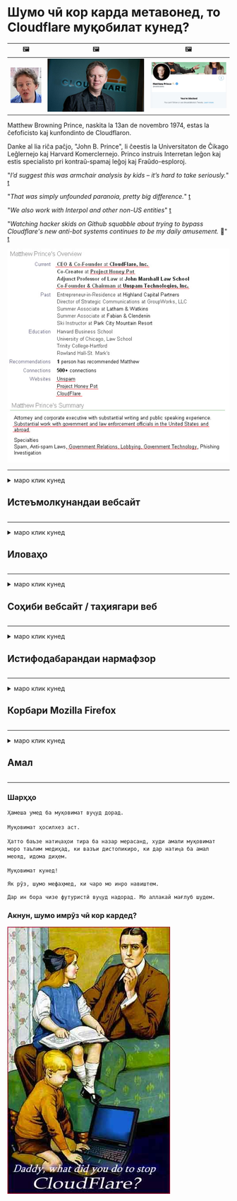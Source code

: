 # Шумо чӣ кор карда метавонед, то Cloudflare муқобилат кунед?

| 🖼 | 🖼 | 🖼 |
| --- | --- | --- |
| ![](../image/matthew_prince_teen.jpg) | ![](../image/matthew_prince.jpg) | ![](../image/blockedbymatthewprince.jpg) |


Matthew Browning Prince, naskita la 13an de novembro 1974, estas la ĉefoficisto kaj kunfondinto de Cloudflaron.

Danke al lia riĉa paĉjo, "John B. Prince", li ĉeestis la Universitaton de Ĉikago Leĝlernejo kaj Harvard Komerclernejo.
Princo instruis Interretan leĝon kaj estis specialisto pri kontraŭ-spamaj leĝoj kaj Fraŭdo-esploroj.


"*I’d suggest this was armchair analysis by kids – it’s hard to take seriously.*" [t](https://www.theguardian.com/technology/2015/nov/19/cloudflare-accused-by-anonymous-helping-isis)

"*That was simply unfounded paranoia, pretty big difference.*"  [t](https://twitter.com/xxdesmus/status/992757936123359233)

"*We also work with Interpol and other non-US entities*" [t](https://twitter.com/eastdakota/status/1203028504184360960)

"*Watching hacker skids on Github squabble about trying to bypass Cloudflare's new anti-bot systems continues to be my daily amusement.* 🍿" [t](https://twitter.com/eastdakota/status/1273277839102656515)


![](../image/whoismp.jpg)

---


<details>
<summary>маро клик кунед

## Истеъмолкунандаи вебсайт
</summary>


- Агар вебсайте, ки ба шумо писанд аст Cloudflare -ро истифода барад, ба онҳо бигӯед, ки Cloudflare -ро истифода набаранд.
  - Нидо кардан дар шабакаҳои иҷтимоӣ, аз қабили Facebook, Reddit, Twitter ё Mastodon фарқе намекунад. [Амалҳо аз ҳештагҳо баландтаранд.](https://twitter.com/phyzonloop/status/1274132092490862594)
  - Агар шумо хоҳед, ки худро муфид созед, бо соҳиби вебсайт муроҷиат кунед.

[Cloudflare гуфт](https://github.com/Eloston/ungoogled-chromium/issues/783):
```
Мо тавсия медиҳем, ки бо маъмурон дар бораи хидматҳо ё сайтҳои мушаххасе, ки дучор меоянд, муроҷиат кунед ва таҷрибаи худро мубодила кунед.
```

[Агар шумо инро талаб накунед, соҳиби вебсайт ҳеҷ гоҳ ин мушкилотро намедонад.](../PEOPLE.md)

![](../image/liberapay.jpg)

[Намунаи муваффақ](https://counterpartytalk.org/t/turn-off-cloudflare-on-counterparty-co-plz/164/5).<br>
Шумо мушкиле доред? [Ҳозир овозатонро баланд кунед.](https://github.com/maraoz/maraoz.github.io/issues/1) Мисоли зер.

```
Шумо танҳо ба сензураи корпоративӣ ва назорати оммавӣ кӯмак мерасонед.
http://crimeflare.eu.org
```

```
Вебсайти шумо дар боғи хусусии суиистифодаи CloudFlare аст.
http://crimeflare.eu.org
```

- Барои хондани сиёсати махфияти вебсайт каме вақт ҷудо кунед.
  - агар вебсайт дар паси Cloudflare бошад ё вебсайт аз хидматҳои ба Cloudflare пайвастшуда истифода мебарад.

Он бояд чӣ будани "Cloudflare" -ро шарҳ диҳад ва барои мубодилаи маълумоти шумо бо Cloudflare иҷозат пурсад. Риоя накардани ин амал боиси вайрон шудани эътимод мегардад ва вебсайти мавриди баррасӣ бояд пешгирӣ карда шавад.

[Намунаи қобили қабул барои махфият дар инҷост](https://archive.is/bDlTz) ("Subprocessors" > "Entity Name")

```
Ман сиёсати махфияти шуморо хондаам ва калимаи Cloudflare -ро ёфта наметавонам.
Ман мубодилаи маълумотро бо шумо рад мекунам, агар шумо маълумоти худро ба Cloudflare давом диҳед.
http://crimeflare.eu.org
```

Ин намунаи сиёсати махфият мебошад, ки калимаи Cloudflare надорад.
[Liberland Jobs](https://archive.is/daKIr) [privacy policy](https://docsend.com/view/feiwyte):

![](../image/cfwontobey.jpg)

Cloudflare сиёсати махфияти худро доранд.
[Cloudflare одамони doxxingро дӯст медорад.](https://www.reddit.com/r/GamerGhazi/comments/2s64fe/be_wary_reporting_to_cloudflare/)

Ин намунаи хубест барои шакли сабти номи вебсайт.
AFAIK, вебсайти сифр ин корро мекунад. Оё шумо ба онҳо боварӣ доред?

```
Бо зеркунии "Барои XYZ обуна шавед", ​​шумо ба шартҳои хидматрасонӣ ва изҳороти махфияти мо розӣ ҳастед.
Шумо инчунин розӣ ҳастед, ки маълумоти худро бо Cloudflare мубодила кунед ва инчунин ба изҳороти махфияти cloudflare розӣ шавед.
Агар Cloudflare маълумоти шуморо фош кунад ё ба шумо иҷозат надиҳад, ки ба серверҳои мо пайваст шавед, ин айби мо нест. [*]

[ қайд кардан ] [ ман норозиям ]
```
[*] [PEOPLE.md](../PEOPLE.md)


- Кӯшиш кунед, ки хидмати онҳоро истифода набаред. Дар хотир доред, ки шуморо Cloudflare тамошо мекунад.
  - ["I'm in your TLS, sniffin' your passworz"](../image/iminurtls.jpg)

- Вебсайти дигарро ҷустуҷӯ кунед. Дар интернет алтернативаҳо ва фурсатҳо мавҷуданд!

- Дӯстони худро боварӣ бахшед, ки ҳар рӯз Торро истифода баранд.
  - Ношиносӣ бояд стандарти интернети кушод бошад!
  - [Дар хотир доред, ки лоиҳаи Tor ин лоиҳаро бад мебинад.](../HISTORY.md)

</details>

------

<details>
<summary>маро клик кунед

## Иловаҳо
</summary>

- Агар браузери шумо Firefox, Tor Browser ё Chromium Ungoogled бошад, яке аз ин изофаҳои зерро истифода баред.
  - Агар шумо хоҳед, ки иловаҳои нави навро пеш аз ҳама дар бораи он пурсед.


| Ном | Таҳиякунанда | Дастгирӣ | Метавонед бастан | Огоҳ карда метавонад | Chrome |
| -------- | -------- | -------- | -------- | -------- | -------- |
| [Bloku Cloudflaron MITM-Atakon](../subfiles/about.bcma.md) | #Addon | [ ? ](http://crimeflare.eu.org/) | **Бале**     | **Бале**     |  **Бале** |
| [Ĉu ligoj estas vundeblaj al MITM-atako?](../subfiles/about.ismm.md) | #Addon | [ ? ](http://crimeflare.eu.org/) | Не     | **Бале**     |  **Бале** |
| [Ĉu ĉi tiuj ligoj blokos Tor-uzanton?](../subfiles/about.isat.md) | #Addon | [ ? ](http://crimeflare.eu.org/) | Не     | **Бале**     |  **Бале** |
| [Block Cloudflare MITM Attack](https://trac.torproject.org/projects/tor/attachment/ticket/24351/block_cloudflare_mitm_attack-1.0.14.1-an%2Bfx.xpi)<br>[**DELETED BY TOR PROJECT**](../HISTORY.md) | nullius | [ ? ](tool/block_cloudflare_mitm_fx), [Link](http://crimeflare.eu.org/) | **Бале**     | **Бале**     |  Не |
| [TPRB](http://34ahehcli3epmhbu2wbl6kw6zdfl74iyc4vg3ja4xwhhst332z3knkyd.onion/) | Sw | [ ? ](http://34ahehcli3epmhbu2wbl6kw6zdfl74iyc4vg3ja4xwhhst332z3knkyd.onion/) | **Бале**     | **Бале**     |  Не |
| [Detect Cloudflare](https://addons.mozilla.org/en-US/firefox/addon/detect-cloudflare/) | Frank Otto | [ ? ](https://github.com/traktofon/cf-detect) | Не     | **Бале**     |  Не |
| [True Sight](https://addons.mozilla.org/en-US/firefox/addon/detect-cloudflare-plus/) | claustromaniac | [ ? ](https://github.com/claustromaniac/detect-cloudflare-plus) | Не     | **Бале**     |  Не |
| [Which Cloudflare datacenter am I visiting?](https://addons.mozilla.org/en-US/firefox/addon/cf-pop/) | 依云 | [ ? ](https://github.com/lilydjwg/cf-pop) | Не     | **Бале**     |  Не |


- "Decentraleyes" метавонад пайвастшавӣ ба "CDNJS (Cloudflare)" -ро қатъ кунад.
  - Он дастрасии бисёр дархостҳоро ба шабака манъ мекунад ва ба файлҳои маҳаллӣ хидмат мекунад, то сайтҳо вайрон нашаванд.
  - Таҳиягар ҷавоб дод: "[very concerning indeed](https://github.com/Synzvato/decentraleyes/issues/236#issuecomment-352049501)", "[widespread usage severely centralizes the web](https://github.com/Synzvato/decentraleyes/issues/251#issuecomment-366752049)"

- [Шумо инчунин метавонед шаҳодатномаи Cloudflare-ро аз Мақомоти Шаҳодатномаи худ (CA) хориҷ ё нобоварӣ кунед.](https://www.ssl.com/how-to/remove-root-certificate-firefox/)

</details>

------

<details>
<summary>маро клик кунед

## Соҳиби вебсайт / таҳиягари веб
</summary>


![](../image/word_cloudflarefree.jpg)

- Ҳалли Cloudflare -ро истифода набаред, Давра.
  - Шумо метавонед аз ин беҳтар кор кунед, дуруст аст? [Ин аст тарзи нест кардани обунаҳо, нақшаҳо, домейнҳо ё ҳисобҳои Cloudflare.](https://support.cloudflare.com/hc/en-us/articles/200167776-Removing-subscriptions-plans-domains-or-accounts)

| 🖼 | 🖼 |
| --- | --- |
| ![](../image/htmlalertcloudflare.jpg) | ![](../image/htmlalertcloudflare2.jpg) |

- Мехоҳед муштариёни бештаре доред? Шумо медонед, ки чӣ кор кардан лозим аст. Ишора "сатри боло" аст.
  - [Салом, шумо "Мо махфияти шуморо ҷиддӣ мегирем" навиштед, аммо ман "Хатои 403 Прокси-и манъшудаи беном иҷозат дода нашуд" -ро гирифтам.](https://it.slashdot.org/story/19/02/19/0033255/stop-saying-we-take-your-privacy-and-security-seriously) Чаро шумо Tor ё VPN-ро бастанӣ ҳастед? [Ва чаро шумо мактубҳои муваққатиро маҳдуд мекунед?](http://523kpawzkarw3j6afz2elxfs4h3hfclomkcmbjs6kaimo4lokympi6yd.onion/)

![](../image/anonexist.jpg)

- Истифодаи Cloudflare имкон медиҳад, ки қатъ шавад. Агар сервери шумо кор намекунад ё Cloudflare кор намекунад, меҳмонон ба вебсайти шумо дастрасӣ дошта наметавонанд.
  - [Оё шумо дар ҳақиқат фикр кардед, ки Cloudflare ҳеҷ гоҳ поён намеёбад?](https://www.ibtimes.com/cloudflare-down-not-working-sites-producing-504-gateway-timeout-errors-2618008) [Another](https://twitter.com/Jedduff/status/1097875615997399040) [sample](https://twitter.com/search?f=tweets&vertical=default&q=Cloudflare%20is%20having%20problems). [Need more](../PEOPLE.md)?

![](../image/cloudflareinternalerror.jpg)

- Истифодаи Cloudflare барои прокси "хидмати API", "сервери навсозии нармафзор" ё "RSS feed" ба муштарии шумо зарар мерасонад. Муштарӣ ба шумо занг зад ва гуфт: "Ман дигар API-и шуморо истифода карда наметавонам" ва шумо тасаввуроте ҳам надоред. Cloudflare метавонад хомӯшона муштарии шуморо бандад. Ба фикри шумо, хуб аст?
  - Бисёр муштарии RSS Reader ва хидмати онлайнии RSS Reader вуҷуд доранд. Чаро шумо RSS-листро нашр мекунед, агар шумо ба одамон обуна шуданро иҷозат надиҳед?

![](../image/rssfeedovercf.jpg)

- Ба шумо шаҳодатномаи HTTPS лозим аст? "Let's Encrypt" -ро истифода баред ё танҳо онро аз ширкати CA харед.

- Ба шумо сервери DNS лозим аст? Сервери худро насб карда наметавонед? Чӣ тавр онҳо: [Hurricane Electric Free DNS](https://dns.he.net/), [Dyn.com](https://dyn.com/dns/), [1984 Hosting](https://www.1984hosting.com/), [Afraid.Org (Агар шумо TOR -ро истифода баред, администратор ҳисоби худро нест кунед)](https://freedns.afraid.org/)

- Дар ҷустуҷӯи хидмати хостинг ҳастед? Танҳо ройгон? Чӣ тавр онҳо: [Onion Service](http://vww6ybal4bd7szmgncyruucpgfkqahzddi37ktceo3ah7ngmcopnpyyd.onion/en/security/network-security/tor/onionservices-best-practices), [Free Web Hosting Area](https://freewha.com/), [Autistici/Inventati Web Site Hosting](https://www.autinv5q6en4gpf4.onion/services/website), [Github Pages](https://pages.github.com/), [Surge](https://surge.sh/)
  - [Алтернативаҳо ба Cloudflare](../subfiles/cloudflare-alternatives.md)

- Оё шумо "cloudflare-ipfs.com" -ро истифода мебаред? [Оё шумо медонед, ки Cloudflare IPFS бад аст?](../PEOPLE.md)

- Сипар веб-барномаро ба монанди OWASP ва Fail2Ban дар сервери худ насб кунед ва дуруст танзим кунед.
  - Бастани Tor роҳи ҳал нест. Ҳама танҳо барои корбарони хурди бад ҷазо надиҳед.

- Дастрасии корбарони "Cloudflare Warp" -ро ба вебсайти шумо равона созед ё манъ кунед. Ва агар тавонед, сабабе пешкаш кунед.

> Рӯйхати IP: "[Диапазони ҳозираи Cloudflare](cloudflare_inc/)"

> A: Танҳо онҳоро бандед

```
server {
...
deny 173.245.48.0/20;
deny 103.21.244.0/22;
deny 103.22.200.0/22;
deny 103.31.4.0/22;
deny 141.101.64.0/18;
deny 108.162.192.0/18;
deny 190.93.240.0/20;
deny 188.114.96.0/20;
deny 197.234.240.0/22;
deny 198.41.128.0/17;
deny 162.158.0.0/15;
deny 104.16.0.0/12;
deny 172.64.0.0/13;
deny 131.0.72.0/22;
deny 2400:cb00::/32;
deny 2606:4700::/32;
deny 2803:f800::/32;
deny 2405:b500::/32;
deny 2405:8100::/32;
deny 2a06:98c0::/29;
deny 2c0f:f248::/32;
...
}
```

> B: Ба саҳифаи огоҳӣ равона кунед

```
http {
...
geo $iscf {
default 0;
173.245.48.0/20 1;
103.21.244.0/22 1;
103.22.200.0/22 1;
103.31.4.0/22 1;
141.101.64.0/18 1;
108.162.192.0/18 1;
190.93.240.0/20 1;
188.114.96.0/20 1;
197.234.240.0/22 1;
198.41.128.0/17 1;
162.158.0.0/15 1;
104.16.0.0/12 1;
172.64.0.0/13 1;
131.0.72.0/22 1;
2400:cb00::/32 1;
2606:4700::/32 1;
2803:f800::/32 1;
2405:b500::/32 1;
2405:8100::/32 1;
2a06:98c0::/29 1;
2c0f:f248::/32 1;
}
...
}

server {
...
if ($iscf) {rewrite ^ https://example.com/cfwsorry.php;}
...
}

<?php
header('HTTP/1.1 406 Not Acceptable');
echo <<<CLOUDFLARED
Thank you for visiting ourwebsite.com!<br />
We are sorry, but we can't serve you because your connection is being intercepted by Cloudflare.<br />
Please read http://crimeflare.eu.org for more information.<br />
CLOUDFLARED;
die();
```

- Агар шумо ба озодӣ боварӣ дошта бошед ва корбарони беномро истиқбол кунед, Tor Onion Service ё I2P insite насб кунед.

- Аз дигар операторони вебсайти дугонаи Clearnet / Tor маслиҳат пурсед ва дӯстони беном пайдо кунед!

</details>

------

<details>
<summary>маро клик кунед

## Истифодабарандаи нармафзор
</summary>


- Discord CloudFlare -ро истифода мебарад. Алтернативаҳо? Мо тавсия медиҳем [**Briar** (Android)](https://f-droid.org/en/packages/org.briarproject.briar.android/), [Ricochet (PC)](https://ricochet.im/), [Tox + Tor (Android/PC)](https://tox.chat/download.html)
  - Briar дэмони Tor-ро дар бар мегирад, бинобар ин ба шумо Orbot насб кардан лозим нест.
  - Таҳиягарони Qwtch, Privacy Open, лоиҳаи stop_cloudflare -ро аз хидмати git худ бе огоҳӣ нест карданд.

- Агар шумо Debian GNU / Linux ё ягон ҳосиларо истифода баред, обуна шавед: [bug #831835](https://bugs.debian.org/cgi-bin/bugreport.cgi?bug=831835). Ва агар шумо метавонед, ба тафтиши ямоқ кӯмак кунед ва ба нигоҳубинкунанда дар хулосаи дуруст дар бораи он, ки оё он бояд қабул карда шавад, кӯмак кунед.

- Ҳамеша ин браузерҳоро тавсия диҳед.

| Ном | Таҳиякунанда | Дастгирӣ | Шарҳ |
| -------- | -------- | -------- | -------- |
| [Ungoogled-Chromium](https://ungoogled-software.github.io/ungoogled-chromium-binaries/) | Eloston | [ ? ](https://github.com/Eloston/ungoogled-chromium) | PC (Win, Mac, Linux)  _!Tor_ |
| [Bromite](https://www.bromite.org/fdroid) | Bromite | [ ? ](https://github.com/bromite/bromite/issues) | Android  _!Tor_ |
| [Tor Browser](https://www.torproject.org/download/) | Tor Project | [ ? ](https://support.torproject.org/) | PC (Win, Mac, Linux)  _Tor_|
| [Tor Browser Android](https://www.torproject.org/download/) | Tor Project | [ ? ](https://support.torproject.org/) | Android  _Tor_|
| [Onion Browser](https://itunes.apple.com/us/app/onion-browser/id519296448?mt=8) | Mike Tigas | [ ? ](https://github.com/OnionBrowser/OnionBrowser/issues) | Apple iOS  _Tor_|
| [GNU/Icecat](https://www.gnu.org/software/gnuzilla/) | GNU | [ ? ](https://www.gnu.org/software/gnuzilla/) | PC (Linux) |
| [IceCatMobile](https://f-droid.org/en/packages/org.gnu.icecat/) | GNU | [ ? ](https://lists.gnu.org/mailman/listinfo/bug-gnuzilla) | Android |
| [Iridium Browser](https://iridiumbrowser.de/about/) | Iridium | [ ? ](https://github.com/iridium-browser/iridium-browser/) | PC (Win, Mac, Linux, OpenBSD) |


Махфияти нармафзори дигар нокомил аст. Ин маънои онро надорад, ки браузери Tor "комил" аст.
Дар интернет ва технология 100% бехатар ё 100% хусусӣ вуҷуд надорад.

- Намехоҳед Tor -ро истифода кунед? Шумо метавонед ҳама гуна браузерро бо daemon Tor истифода баред.
  - [Аҳамият диҳед, ки лоиҳаи Тор ба ин маъқул нест.](https://support.torproject.org/tbb/tbb-9/) Агар шумо ин корро карда тавонед, Tor Browser -ро истифода баред.
- [Тарзи истифодаи Chromium бо Tor](../subfiles/chromium_tor.md)


Биёед дар бораи махфияти нармафзори дигар сӯҳбат кунем.

- [Агар ба шумо воқеан истифодаи Firefox лозим ояд, "Firefox ESR" ро интихоб кунед.](https://www.mozilla.org/en-US/firefox/organizations/)
  - [Firefox - нармафзори ҷосусии Watchdog](https://spyware.neocities.org/articles/firefox.html)
  - [Firefox озодии суханро рад мекунад, озодии суханро манъ мекунад](https://web.archive.org/web/20200423010026/https://reclaimthenet.org/firefox-rejects-free-speech-bans-free-speech-commenting-plugin-dissenter-from-its-extensions-gallery/)
  - ["100+ овоз. Чунин ба назар мерасад, ки аз як ширкати нармафзор хоҳиш карда мешавад, ки ба ... нармафзор дар ин рӯзҳо хеле зиёд бошад."](https://old.reddit.com/r/firefox/comments/gutdiw/weve_got_work_to_do_the_mozilla_blog/fslbbb6/)
  - [Эҳ, чаро Firefox ба ман пайвандҳои сарпарастиро дар лавҳаи URL-и ман нишон медиҳад?](https://www.reddit.com/r/firefox/comments/jybx2w/uh_why_is_firefox_showing_me_sponsored_links_in/)
  - [Mozilla - Иблис](https://digdeeper.neocities.org/ghost/mozilla.html)

- [Дар хотир доред, Mozilla хидмати Cloudflare -ро истифода мебарад.](https://www.robtex.com/dns-lookup/www.mozilla.org) [Онҳо инчунин хидмати DNS Cloudflare -ро дар маҳсулоти худ истифода мебаранд.](https://www.theregister.co.uk/2018/03/21/mozilla_testing_dns_encryption/)

- [Mozilla ин чиптаро расман рад кард.](https://bugzilla.mozilla.org/show_bug.cgi?id=1426618)

- [Firefox Focus шӯхӣ аст.](https://github.com/mozilla-mobile/focus-android/issues/1743) [Онҳо ваъда доданд, ки телеметрияро хомӯш мекунанд, аммо онҳо онро иваз карданд.](https://github.com/mozilla-mobile/focus-android/issues/4210)

- [Таҳиягари PaleMoon / Basilisk Cloudflare -ро дӯст медорад.](https://github.com/mozilla-mobile/focus-android/issues/1743#issuecomment-345993097)
  - [Сервери бойгонии Пале Мун дар давоми 18 моҳ зарароварро паҳн кард ва паҳн кард](https://www.reddit.com/r/privacytoolsIO/comments/cc808y/pale_moons_archive_server_hacked_and_spread/)
  - Вай инчунин ба корбарони Tor нафрат дорад - "[Бигзор он нисбат ба Тор душманӣ кунад. Ман фикр мекунам, ки аксари сайтҳо бояд бо назардошти омили сӯиистифодаи бениҳоят баланд нисбати Тор душман бошанд.](https://github.com/yacy/yacy_search_server/issues/314#issuecomment-565932097)"

- [Waterfox мушкилоти шадиди "телефонҳои хона" дорад](https://spyware.neocities.org/articles/waterfox.html)

- [Google Chrome як нармафзори ҷосусӣ мебошад.](https://www.gnu.org/proprietary/malware-google.en.html)
  - [Google фаъолияти шуморо профил мекунад.](https://spyware.neocities.org/articles/chrome.html)

- [SRWare Iron аз ҳад зиёд телефонҳоро ба хона пайваст мекунад.](https://spyware.neocities.org/articles/iron.html) Он инчунин ба доменҳои гугл пайваст мешавад.

- [Рӯйхати сафедҳои браузери ҷасур пайравони Facebook / Twitter.](https://www.bleepingcomputer.com/news/security/facebook-twitter-trackers-whitelisted-by-brave-browser/)
  - [Инҳоянд масъалаҳои бештар.](https://spyware.neocities.org/articles/brave.html)
  - [ID-и фаръӣ](https://twitter.com/cryptonator1337/status/1269594587716374528)

- [Microsoft Edge ба Facebook имкон медиҳад, ки дар паси пушти корбарон флешкодро иҷро кунад.](https://www.zdnet.com/article/microsoft-edge-lets-facebook-run-flash-code-behind-users-backs/)

- [Vivaldi махфияти шуморо эҳтиром намекунад.](https://spyware.neocities.org/articles/vivaldi.html)

- [Сатҳи нармафзори ҷосусии Opera: Бениҳоят баланд](https://spyware.neocities.org/articles/opera.html)

- Apple iOS: [Шумо набояд iOS-ро тамоман истифода набаред, асосан аз он сабаб, ки он зараровар аст.](https://www.gnu.org/proprietary/malware-apple.html)

Аз ин рӯ, мо танҳо дар ҷадвали боло тавсия медиҳем. Ҳеҷ чизи дигар.

</details>

------

<details>
<summary>маро клик кунед

## Корбари Mozilla Firefox
</summary>


- "Firefox Nightly" ба сатҳи серверҳои Mozilla бидуни усули дасткашӣ маълумоти сатҳи ислоҳро мефиристад.
  - [Серверҳои Mozilla Cloudflare-ро мушоҳида мекунанд](https://www.digwebinterface.com/?hostnames=www.mozilla.org%0D%0Amozilla.cloudflare-dns.com&type=&ns=resolver&useresolver=8.8.4.4&nameservers=)

- Пайвасти Firefox ба серверҳои Mozilla -ро манъ кардан мумкин аст.
  - [Дастур оид ба қолаби сиёсатгузории Mozilla](https://github.com/mozilla/policy-templates/blob/master/README.md)
  - Дар хотир доред, ки ин ҳилла метавонад корашро дар версияи баъдӣ қатъ кунад, зеро Mozilla мехоҳад рӯйхати худро сафед кунад.
  - Барои пурра бастани онҳо файерволл ва филтери DNS -ро истифода баред.

"`/distribution/policies.json`"

>     "WebsiteFilter": {
> 		"Block": [
> 		"*://*.mozilla.com/*",
> 		"*://*.mozilla.net/*",
> 		"*://*.mozilla.org/*",
> 		"*://webcompat.com/*",
> 		"*://*.firefox.com/*",
> 		"*://*.thunderbird.net/*",
> 		"*://*.cloudflare.com/*"
> 		]
>     },


- ~~Дар бораи хато дар трекери mozilla хабар диҳед ва ба онҳо бигӯед, ки Cloudflare -ро истифода набаранд.~~ Дар бораи bugzilla гузориши хатогӣ буд. Бисёр одамон нигаронии худро нашр карданд, аммо хатогӣ аз ҷониби администратор дар соли 2018 пинҳон карда шуд.

- Шумо метавонед DoH-ро дар Firefox хомӯш кунед.
  - [Провайдери пешфарз DNS-и firefox -ро иваз кунед](../subfiles/change-firefox-dns.md)

![](../image/firefoxdns.jpg)

- [Агар шумо хоҳед, ки DNS-и ғайримасъули интернетро истифода баред, дар бораи истифодаи хадамоти OpenNIC Tier2 DNS ё ягон хидмати ғайри Cloudflare DNS фикр кунед.](https://wiki.opennic.org/start)
![](../image/opennic.jpg)
  - Бастани Cloudflare бо DNS. [Crimeflare DNS](https://dns.crimeflare.eu.org/)

- Шумо метавонед Tor -ро ҳамчун ҳалкунандаи DNS истифода баред. [Агар шумо коршиноси Tor набошед, дар ин ҷо савол диҳед.](https://tor.stackexchange.com/)

> **Чӣ хел?**
> 1. Торро зеркашӣ кунед ва онро дар компютери худ насб кунед.
> 2. Ин сатрро ба файли "torrc" илова кунед.
> DNSPort 127.0.0.1:53
> 3. Tor -ро аз нав оғоз кунед.
> 4. Сервери DNS-и компютери худро ба "127.0.0.1" таъин кунед.

</details>

------

<details>
<summary>маро клик кунед

## Амал
</summary>


- Ба атрофиёни худ дар бораи хатари Cloudflare нақл кунед.

- [Кӯмак ба беҳтар кардани ин анбор.](http://crimeflare.eu.org).
  - Ҳарду рӯйхат, далелҳои зидди он ва ҷузъиёт.

- [Ҳуҷҷатгузорӣ кунед ва дар ҷойҳое, ки бо Cloudflare (ва ширкатҳои ба он монанд) хатогиҳо рӯй медиҳанд, ба таври оммавӣ нишон диҳед ва боварӣ ҳосил кунед, ки ин анборро ҳангоми ин кор ёдовар шавед](http://crimeflare.eu.org) :)

- Бо нобаёнӣ шумораи бештари одамонро аз Tor истифода баред, то онҳо тавонанд вебро аз нуқтаи назари қисматҳои гуногуни ҷаҳон таҷриба кунанд.

- Гурӯҳҳои ибтидоӣ, дар васоити ахбори иҷтимоӣ ва гӯшти гӯшт, ки ба озод кардани ҷаҳон аз Cloudflare бахшида шудаанд.

- Дар ҳолати зарурӣ, ба ин гурӯҳҳо дар ин анбор пайваст шавед - ин метавонад ҷои ҳамоҳангсозии кор бо як гурӯҳ бошад.

- [Коопе, ки метавонад алтернативаи пурмазмуни ғайри корпоративиро ба Cloudflare пешниҳод кунад, оғоз кунед.](../subfiles/cloudflare-alternatives.md)

- Дар бораи ҳама гуна алтернативаҳо ба мо хабар диҳед, ки ҳадди аққал барои муҳофизати сершумори қабати зидди Cloudflare кӯмак кунанд.

- Агар шумо муштарии Cloudflare бошед, танзимоти махфияти худро таъин кунед ва интизор шавед, ки онҳо онҳоро вайрон мекунанд.
  - [Пас онҳоро ба ҷавобгарии зидди спам / махфият кашед.](https://twitter.com/thexpaw/status/1108424723233419264)

- Агар шумо дар Иёлоти Муттаҳидаи Амрико ҳастед ва вебсайти мазкур бонк ё муҳосиб аст, кӯшиш кунед, ки тибқи қонуни Gramm-Leach-Bliley ё амрикоиҳое, ки дорои маъюбӣ ҳастанд, фишорҳои ҳуқуқӣ оваред ва ба мо ҳисобот диҳед, ки шумо то куҷо расидед .

- Агар вебсайт сайти ҳукуматӣ бошад, кӯшиш кунед, ки таҳти ислоҳи 1-уми Конститутсияи ИМА фишори ҳуқуқӣ оваред.

- Агар шумо шаҳрванди Иттиҳоди Аврупо бошед, барои фиристодани маълумоти шахсии худ дар доираи Низомномаи умумии ҳифзи маълумот бо вебсайт тамос гиред. Агар онҳо додани маълумоти шуморо рад кунанд, ин вайрон кардани қонун аст.

- Барои ширкатҳое, ки даъвои пешниҳоди хидматро дар вебсайти худ мекунанд, кӯшиш кунед, ки онҳоро ҳамчун "таблиғи бардурӯғ" ба ташкилотҳои ҳимояи истеъмолкунандагон ва BBB гузориш диҳед. Вебсайтҳои Cloudflare тавассути серверҳои Cloudflare хизмат мерасонанд.

- [ITU дар заминаи Иёлоти Муттаҳида пешниҳод мекунад, ки Cloudflare ба андозаи кофӣ калонтар оғоз кунад, то қонуни зиддиинҳисорӣ бар онҳо ҷорӣ карда шавад.](https://www.itu.int/en/ITU-T/Workshops-and-Seminars/20181218/Documents/Geoff_Huston_Presentation.pdf)

- Тасаввур кардан мумкин аст, ки версияи GNU GPL 4 метавонад дорои муқаррарот дар бораи нигоҳ доштани рамзи сарчашма дар паси чунин хидматро дар бар гирад ва барои ҳама барномаҳои GPLv4 ва баъдтар талаб кунад, ки ҳадди аққал рамзи манбаъ тавассути василае дастрас карда шавад, ки корбарони Tor-ро табъиз накунанд.

</details>

------

### Шарҳҳо

```
Ҳамеша умед ба муқовимат вуҷуд дорад.

Муқовимат ҳосилхез аст.

Ҳатто баъзе натиҷаҳои тира ба назар мерасанд, худи амали муқовимат моро таълим медиҳад, ки вазъи дистопикиро, ки дар натиҷа ба амал меояд, идома диҳем.

Муқовимат кунед!
```

```
Як рӯз, шумо мефаҳмед, ки чаро мо инро навиштем.
```

```
Дар ин бора чизе футуристӣ вуҷуд надорад. Мо аллакай мағлуб шудем.
```

### Акнун, шумо имрӯз чӣ кор кардед?


![](../image/stopcf.jpg)
